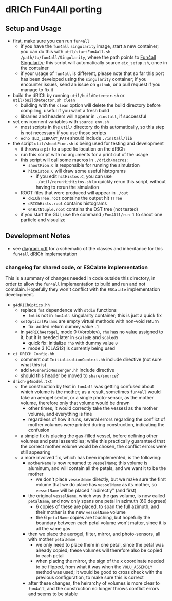 # dRICh Fun4All porting

## Setup and Usage
- first, make sure you can run `fun4all`
  - if you have the `fun4all` `singularity` image, start a new container; you
    can do this with `util/startFun4all.sh /path/to/fun4all/Singularity`, where
    the path points to [Fun4all Singularity](https://github.com/eic/Singularity.git);
    this script will automatically source `eic_setup.sh`, once in the container
  - if your usage of `fun4all` is different, please note that so far this port
    has been developed using the `singularity` container; if you encounter
    issues, send an issue on `github`, or a pull request if you manage to fix
    it
- build the dRICh by running `util/buildDetector.sh` or `util/buildDetector.sh clean`
  - building with the `clean` option will delete the build directory before compiling,
    useful if you want a fresh build
  - libraries and headers will appear in `./install`, if successful
- set environment variables with `source env.sh`
  - most scripts in the `util/` directory do this automatically, so this step
    is not necessary if you use those scripts
  - `echo $LD_LIBRARY_PATH` should include `./install/lib`
- the script `util/shootPion.sh` is being used for testing and development
  - it throws a `pi+` to a specific location on the dRICh
  - run this script with no arguments for a print out of the usage
  - this script will call some macros in `./drich/macros`:
    - `shootPion.C` is responsible for running the simulation
    - `hitHistos.C` will draw some useful histograms
      - if you edit `hitHistos.C`, you can use `./util/rerunHitHistos.sh` to
        quickly rerun this script, without having to rerun the simulation
  - ROOT files that were produced will appear in `./out`
    - `dRIChTree.root` contains the output hit `TTree`
    - `dRIChHists.root` contains histograms
    - `G4HitNtuple.root` contains the DST tree (not tested)
  - if you start the GUI, use the command `/Fun4All/run 1` to shoot one
    particle and visualize

## Development Notes
- see [diagram.pdf](doc/diagram.pdf) for a schematic of the classes and
  inheritance for this `fun4all` dRICh implementation

### changelog for shared code, or ESCalate implementation
This is a summary of changes needed in code outside this
directory, in order to allow the `fun4all` implementation to
build and run and not complain. Hopefully they won't
conflict with the `ESCalate` implementation development.
- `g4dRIChOptics.hh`
  - replace `fmt` dependence with `stdio` functions
    - `fmt` is not in `fun4all` singularity container;
      this is just a quick fix
  - `setOpticalParams` are empty virtual methods with
    non-void return
    - fix: added return dummy value `-1`
  - in `g4dRIChAerogel`, mode 0 (Vorobiev), `rho` has no
    value assigned to it, but it is needed later in
    `scaledE` and `scaledS`
    - quick fix: initialize `rho` with dummy value `0`
    - mode 3 (CLAS12) is currently being used
- `ci_DRICH_Config.hh`
  - comment out `InitializationContext.hh` include directive
    (not sure what this is)
  - add `G4GenericMessenger.hh` include directive
  - should this header be moved to `share/source`?
- `drich-g4model.txt`
  - the construction by text in `fun4all` was getting confused about which
    volume is the mother; as a result, sometimes `fun4all` would take an aerogel
    sector, or a single photo-sensor, as the mother volume, therefore only that volume would be drawn
    - other times, it would correctly take the vessesl as the mother volume, and
      everything is fine
    - regardless of how it runs, several errors regarding the conflict of
      mother volumes were printed during construction, indicating the confusion
  - a simple fix is placing the gas-filled vessel, before defining other
    volumes and petal assemblies; while this practically guaranteed that the
    correct mother volume would be chosen, the conflict errors were still
    appearing
  - a more involved fix, which has been implemented, is the following:
    - `motherName` is now renamed to `vesselName`; this volume is aluminum, and
      will contain all the petals, and we want it to be the mother
      - we don't place `vesselName` directly, but we make sure the first volume
        that we do place has `vesselName` as its mother, so `vesselName` will
        be placed "indirectly" (and first)
    - the original `vesselName`, which was the gas volume, is now called
      `petalName`, and now only spans one petal in azimuth (60 degrees)
      - 6 copies of these are placed, to span the full azimuth, and their mother
        is the new `vesselName` volume
      - the 6 `petalName` copies are touching, but hopefully the boundary between
        each petal volume won't matter, since it is all the same gas
    - then we place the aerogel, filter, mirror, and photo-sensors, all with mother
      `petalName`
      - we only need to place them in one petal, since the petal was already copied;
        these volumes will therefore also be copied to each petal
      - when placing the mirror, the sign of the x coordinate needed to be flipped,
        from what it was when the `VOLU_ASSEMBLY` method was used; it would be good
        to cross check with the previous configuration, to make sure this is correct
    - after these changes, the heirarchy of volumes is more clear to `fun4all`, and
      the construction no longer throws conflict errors and seems to be stable
